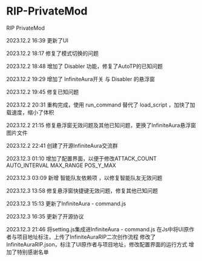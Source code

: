 # RIP-PrivateMod
RIP PrivateMod

2023.12.2 16:39
更新了UI

2023.12.2 18:17
修复了模式切换的问题

2023.12.2 18:48
增加了 Disabler 功能，修复了AutoTP的已知问题

2023.12.2 19:29
增加了 InfiniteAura开关 与 Disabler 的悬浮窗

2023.12.2 19:45
修复已知问题

2023.12.2 20:31
重构完成，使用 run_command 替代了 load_script ，加快了加载速度，缩小了体积

2023.12.2 21:15
修复悬浮窗无效问题及其他已知问题，更换了InfiniteAura悬浮窗图片文件

2023.12.2 22:41
创建了开源InfiniteAura交流群

2023.12.3 01:10
增加了配置界面，以便于修改ATTACK_COUNT AUTO_INTERVAL MAX_RANGE POS_Y_MAX

2023.12.3 03:09
新增 智能队友依赖项 ，以修复智能队友无效问题

2023.12.3 13:58
修复悬浮窗快捷键无效问题，修复其他已知问题

2023.12.3 15:13
更新了InfiniteAura - command.js

2023.12.3 16:35
更新了开源协议

2023.12.3 21:46
将setting.js集成进InfiniteAura - command.js
在Js中将UI原作者与项目地址标注，上传了InfiniteAuraRIP二次创作流程
修改了InfiniteAuraRIP.json，标注了UI原作者与项目地址，修改配置界面的运行方式
增加了特别感谢名单
